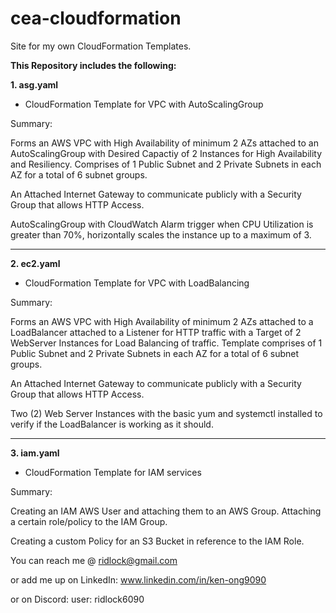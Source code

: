 # cea-cloudformation
Site for my own CloudFormation Templates.

**This Repository includes the following:**

**1. asg.yaml**
- CloudFormation Template for VPC with AutoScalingGroup

Summary:

Forms an AWS VPC with High Availability of minimum 2 AZs attached to an AutoScalingGroup with Desired Capactiy of 2 Instances for High Availability and Resiliency. Comprises of 1 Public Subnet and 2 Private Subnets in each AZ for a total of 6 subnet groups. 

An Attached Internet Gateway to communicate publicly with a Security Group that allows HTTP Access. 

AutoScalingGroup with CloudWatch Alarm trigger when CPU Utilization is greater than 70%, horizontally scales the instance up to a maximum of 3.  

---

**2. ec2.yaml**
- CloudFormation Template for VPC with LoadBalancing

Summary:

Forms an AWS VPC with High Availability of minimum 2 AZs attached to a LoadBalancer attached to a Listener for HTTP traffic with a Target of 2 WebServer Instances for Load Balancing of traffic. Template comprises of 1 Public Subnet and 2 Private Subnets in each AZ for a total of 6 subnet groups.

An Attached Internet Gateway to communicate publicly with a Security Group that allows HTTP Access. 

Two (2) Web Server Instances with the basic yum and systemctl installed to verify if the LoadBalancer is working as it should. 

---

**3. iam.yaml**
- CloudFormation Template for IAM services

Summary:

Creating an IAM AWS User and attaching them to an AWS Group. Attaching a certain role/policy to the IAM Group.

Creating a custom Policy for an S3 Bucket in reference to the IAM Role.


You can reach me @ ridlock@gmail.com

or add me up on LinkedIn:
www.linkedin.com/in/ken-ong9090

or on Discord:
user: ridlock6090


